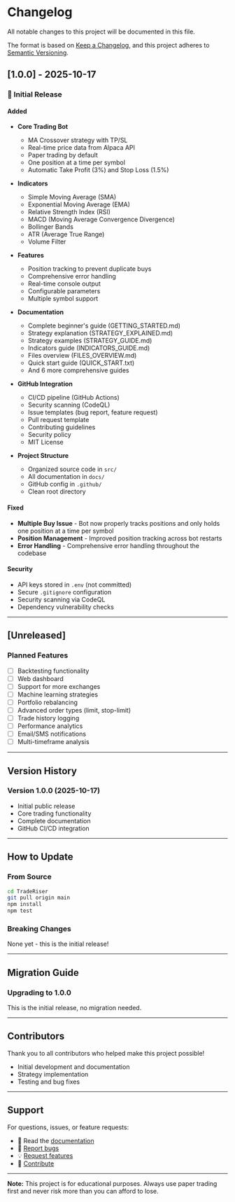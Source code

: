 # Changelog

All notable changes to this project will be documented in this file.

The format is based on [Keep a Changelog](https://keepachangelog.com/en/1.0.0/),
and this project adheres to [Semantic Versioning](https://semver.org/spec/v2.0.0.html).

## [1.0.0] - 2025-10-17

### 🎉 Initial Release

#### Added
- **Core Trading Bot**
  - MA Crossover strategy with TP/SL
  - Real-time price data from Alpaca API
  - Paper trading by default
  - One position at a time per symbol
  - Automatic Take Profit (3%) and Stop Loss (1.5%)
  
- **Indicators**
  - Simple Moving Average (SMA)
  - Exponential Moving Average (EMA)
  - Relative Strength Index (RSI)
  - MACD (Moving Average Convergence Divergence)
  - Bollinger Bands
  - ATR (Average True Range)
  - Volume Filter
  
- **Features**
  - Position tracking to prevent duplicate buys
  - Comprehensive error handling
  - Real-time console output
  - Configurable parameters
  - Multiple symbol support
  
- **Documentation**
  - Complete beginner's guide (GETTING_STARTED.md)
  - Strategy explanation (STRATEGY_EXPLAINED.md)
  - Strategy examples (STRATEGY_GUIDE.md)
  - Indicators guide (INDICATORS_GUIDE.md)
  - Files overview (FILES_OVERVIEW.md)
  - Quick start guide (QUICK_START.txt)
  - And 6 more comprehensive guides
  
- **GitHub Integration**
  - CI/CD pipeline (GitHub Actions)
  - Security scanning (CodeQL)
  - Issue templates (bug report, feature request)
  - Pull request template
  - Contributing guidelines
  - Security policy
  - MIT License
  
- **Project Structure**
  - Organized source code in `src/`
  - All documentation in `docs/`
  - GitHub config in `.github/`
  - Clean root directory

#### Fixed
- **Multiple Buy Issue** - Bot now properly tracks positions and only holds one position at a time per symbol
- **Position Management** - Improved position tracking across bot restarts
- **Error Handling** - Comprehensive error handling throughout the codebase

#### Security
- API keys stored in `.env` (not committed)
- Secure `.gitignore` configuration
- Security scanning via CodeQL
- Dependency vulnerability checks

---

## [Unreleased]

### Planned Features
- [ ] Backtesting functionality
- [ ] Web dashboard
- [ ] Support for more exchanges
- [ ] Machine learning strategies
- [ ] Portfolio rebalancing
- [ ] Advanced order types (limit, stop-limit)
- [ ] Trade history logging
- [ ] Performance analytics
- [ ] Email/SMS notifications
- [ ] Multi-timeframe analysis

---

## Version History

### Version 1.0.0 (2025-10-17)
- Initial public release
- Core trading functionality
- Complete documentation
- GitHub CI/CD integration

---

## How to Update

### From Source
```bash
cd TradeRiser
git pull origin main
npm install
npm test
```

### Breaking Changes
None yet - this is the initial release!

---

## Migration Guide

### Upgrading to 1.0.0
This is the initial release, no migration needed.

---

## Contributors

Thank you to all contributors who helped make this project possible!

- Initial development and documentation
- Strategy implementation
- Testing and bug fixes

---

## Support

For questions, issues, or feature requests:
- 📖 Read the [documentation](docs/)
- 🐛 [Report bugs](https://github.com/yourusername/TradeRiser/issues)
- 💡 [Request features](https://github.com/yourusername/TradeRiser/issues)
- 🤝 [Contribute](CONTRIBUTING.md)

---

**Note:** This project is for educational purposes. Always use paper trading first and never risk more than you can afford to lose.

